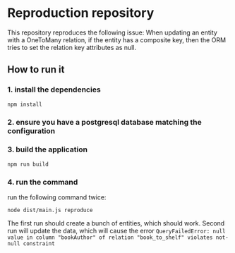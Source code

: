 # Reproduction repository

This repository reproduces the following issue: When updating an entity with a OneToMany relation, if the entity has a
composite key, then the ORM tries to set the relation key attributes as null.

## How to run it

### 1. install the dependencies

```
npm install
```

### 2. ensure you have a postgresql database matching the configuration

### 3. build the application

```
npm run build
```

### 4. run the command

run the following command twice:

```
node dist/main.js reproduce
```

The first run should create a bunch of entities, which should work. Second run will update the data, which will cause the
error `QueryFailedError: null value in column "bookAuthor" of relation "book_to_shelf" violates not-null constraint`
